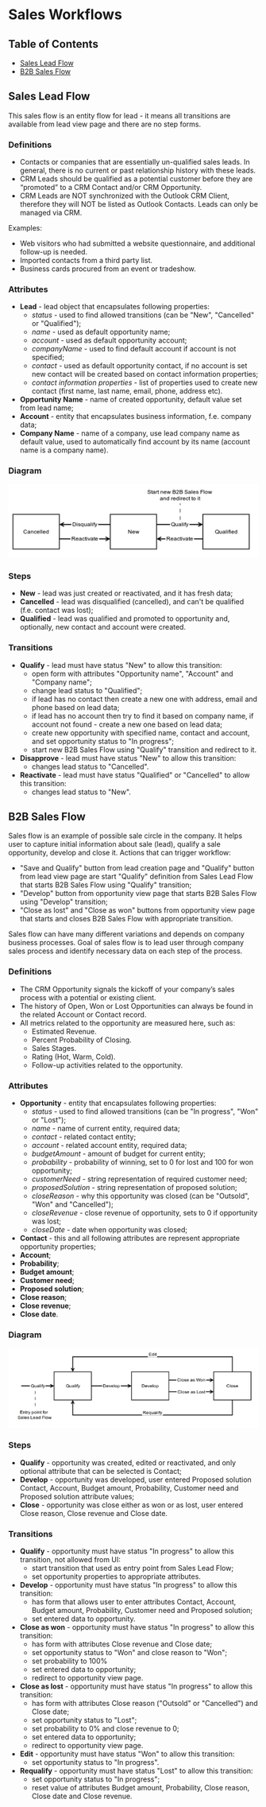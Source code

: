 Sales Workflows
===============

Table of Contents
-----------------
 - [Sales Lead Flow](#sales-lead-flow)
 - [B2B Sales Flow](#b2b-sales-flow)

Sales Lead Flow
---------------

This sales flow is an entity flow for lead - it means all transitions are available from lead view page and
there are no step forms.

### Definitions

* Contacts or companies that are essentially un-qualified sales leads. In general, there is no current or past
relationship history with these leads.
* CRM Leads should be qualified as a potential customer before they are “promoted” to a CRM Contact and/or
CRM Opportunity.
* CRM Leads are NOT synchronized with the Outlook CRM Client, therefore they will NOT be listed as Outlook Contacts.
Leads can only be managed via CRM.

Examples:
* Web visitors who had submitted a website questionnaire, and additional follow-up is needed.
* Imported contacts from a third party list.
* Business cards procured from an event or tradeshow.

### Attributes

* **Lead** - lead object that encapsulates following properties:
    * _status_ - used to find allowed transitions (can be "New", "Cancelled" or "Qualified");
    * _name_ - used as default opportunity name;
    * _account_ - used as default opportunity account;
    * _companyName_ - used to find default account if account is not specified;
    * _contact_ - used as default opportunity contact, if no account is set new contact will be created based
on contact information properties;
    * _contact information properties_ - list of properties used to create new contact
(first name, last name, email, phone, address etc).
* **Opportunity Name** - name of created opportunity, default value set from lead name;
* **Account** - entity that encapsulates business information, f.e. company data;
* **Company Name** - name of a company, use lead company name as default value, used to automatically
find account by its name (account name is a company name).

### Diagram

![Sales Lead Flow](../images/lead_flow.png)

### Steps

* **New** - lead was just created or reactivated, and it has fresh data;
* **Cancelled** - lead was disqualified (cancelled), and can't be qualified (f.e. contact was lost);
* **Qualified** - lead was qualified and promoted to opportunity and, optionally, new contact and account were created.

### Transitions

* **Qualify** - lead must have status "New" to allow this transition:
    * open form with attributes "Opportunity name", "Account" and "Company name";
    * change lead status to "Qualified";
    * if lead has no contact then create a new one with address, email and phone based on lead data;
    * if lead has no account then try to find it based on company name, if account not found -
create a new one based on lead data;
    * create new opportunity with specified name, contact and account, and set opportunity status to "In progress";
    * start new B2B Sales Flow using "Qualify" transition and redirect to it.
* **Disapprove** - lead must have status "New" to allow this transition:
    * changes lead status to "Cancelled".
* **Reactivate** - lead must have status "Qualified" or "Cancelled" to allow this transition:
    * changes lead status to "New".


B2B Sales Flow
--------------

Sales flow is an example of possible sale circle in the company. It helps user to capture initial information
about sale (lead), qualify a sale opportunity, develop and close it. Actions that can trigger workflow:

* "Save and Qualify" button from lead creation page and "Qualify" button from lead view page are start
"Qualify" definition from Sales Lead Flow that starts B2B Sales Flow using "Qualify" transition;
* "Develop" button from opportunity view page that starts B2B Sales Flow using "Develop" transition;
* "Close as lost" and "Close as won" buttons from opportunity view page that starts and closes
B2B Sales Flow with appropriate transition.

Sales flow can have many different variations and depends on company business processes.
Goal of sales flow is to lead user through company sales process and identify necessary data on each step
of the process.

### Definitions

* The CRM Opportunity signals the kickoff of your company’s sales process with a potential or existing client.
* The history of Open, Won or Lost Opportunities can always be found in the related Account or Contact record.
* All metrics related to the opportunity are measured here, such as:
    * Estimated Revenue.
    * Percent Probability of Closing.
    * Sales Stages.
    * Rating (Hot, Warm, Cold).
    * Follow-up activities related to the opportunity.

### Attributes

* **Opportunity** - entity that encapsulates following properties:
    * _status_ - used to find allowed transitions (can be "In progress", "Won" or "Lost");
    * _name_ - name of current entity, required data;
    * _contact_ - related contact entity;
    * _account_ - related account entity, required data;
    * _budgetAmount_ - amount of budget for current entity;
    * _probability_ - probability of winning, set to 0 for lost and 100 for won opportunity;
    * _customerNeed_ - string representation of required customer need;
    * _proposedSolution_ - string representation of proposed solution;
    * _closeReason_ - why this opportunity was closed (can be "Outsold", "Won" and "Cancelled");
    * _closeRevenue_ - close revenue of opportunity, sets to 0 if opportunity was lost;
    * _closeDate_ - date when opportunity was closed;
* **Contact** - this and all following attributes are represent appropriate opportunity properties;
* **Account**;
* **Probability**;
* **Budget amount**;
* **Customer need**;
* **Proposed solution**;
* **Close reason**;
* **Close revenue**;
* **Close date**.

### Diagram

![B2B Sales Flow](../images/sales_flow.png)

### Steps

* **Qualify** - opportunity was created, edited or reactivated, and only optional attribute
that can be selected is Contact;
* **Develop** - opportunity was developed, user entered Proposed solution Contact, Account, Budget amount,
Probability, Customer need and Proposed solution attribute values;
* **Close** - opportunity was close either as won or as lost, user entered Close reason, Close revenue and Close date.

### Transitions

* **Qualify** - opportunity must have status "In progress" to allow this transition, not allowed from UI:
    * start transition that used as entry point from Sales Lead Flow;
    * set opportunity properties to appropriate attributes.
* **Develop** - opportunity must have status "In progress" to allow this transition:
    * has form that allows user to enter attributes Contact, Account, Budget amount, Probability, Customer need and Proposed solution;
    * set entered data to opportunity.
* **Close as won** - opportunity must have status "In progress" to allow this transition:
    * has form with attributes Close revenue and Close date;
    * set opportunity status to "Won" and close reason to "Won";
    * set probability to 100%
    * set entered data to opportunity;
    * redirect to opportunity view page.
* **Close as lost** - opportunity must have status "In progress" to allow this transition:
    * has form with attributes Close reason ("Outsold" or "Cancelled") and Close date;
    * set opportunity status to "Lost";
    * set probability to 0% and close revenue to 0;
    * set entered data to opportunity;
    * redirect to opportunity view page.
* **Edit** - opportunity must have status "Won" to allow this transition:
    * set opportunity status to "In progress".
* **Requalify** - opportunity must have status "Lost" to allow this transition:
    * set opportunity status to "In progress";
    * reset value of attributes Budget amount, Probability, Close reason, Close date and Close revenue.
